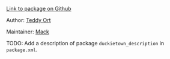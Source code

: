 <div id='duckietown_description-autogenerated' markdown='1'>


<!-- do not edit this file, autogenerated -->

[Link to package on Github](github:org=duckietown,repo=Software,path=30-localization-and-planning/duckietown_description,branch=andrea-config)

Author: [Teddy Ort](mailto:teddy@mit.edu)

Maintainer: [Mack](mailto:mack@duckietown.org)

TODO: Add a description of package `duckietown_description` in `package.xml`.



</div>

